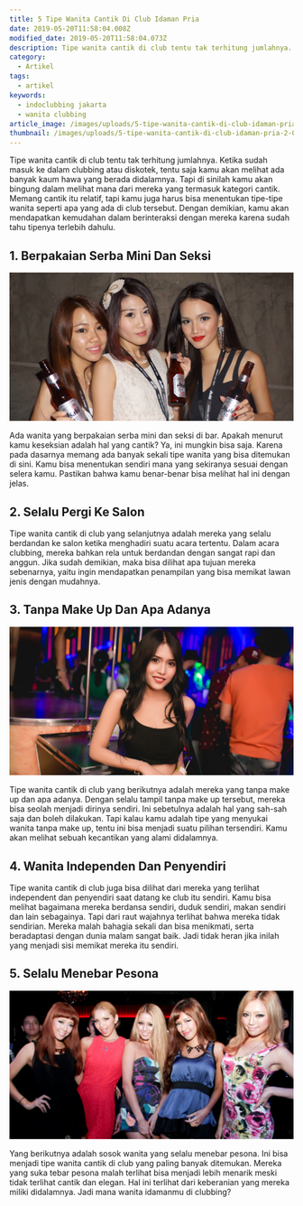 ```yaml
---
title: 5 Tipe Wanita Cantik Di Club Idaman Pria
date: 2019-05-20T11:58:04.008Z
modified_date: 2019-05-20T11:58:04.073Z
description: Tipe wanita cantik di club tentu tak terhitung jumlahnya. Ketika sudah masuk ke dalam clubbing atau diskotek.
category:
  - Artikel
tags:
  - artikel
keywords:
  - indoclubbing jakarta
  - wanita clubbing
article_image: /images/uploads/5-tipe-wanita-cantik-di-club-idaman-pria-2.jpg
thumbnail: /images/uploads/5-tipe-wanita-cantik-di-club-idaman-pria-2-029.jpg
---
```

Tipe wanita cantik di club tentu tak terhitung jumlahnya. Ketika sudah masuk ke dalam clubbing atau diskotek, tentu saja kamu akan melihat ada banyak kaum hawa yang berada didalamnya. Tapi di sinilah kamu akan bingung dalam melihat mana dari mereka yang termasuk kategori cantik. Memang cantik itu relatif, tapi kamu juga harus bisa menentukan tipe-tipe wanita seperti apa yang ada di club tersebut. Dengan demikian, kamu akan mendapatkan kemudahan dalam berinteraksi dengan mereka karena sudah tahu tipenya terlebih dahulu.



## 1. Berpakaian Serba Mini Dan Seksi

![5 Tipe Wanita Cantik Di Club Idaman Pria](/images/uploads/5-tipe-wanita-cantik-di-club-idaman-pria-3.jpg)

Ada wanita yang berpakaian serba mini dan seksi di bar. Apakah menurut kamu keseksian adalah hal yang cantik? Ya, ini mungkin bisa saja. Karena pada dasarnya memang ada banyak sekali tipe wanita yang bisa ditemukan di sini. Kamu bisa menentukan sendiri mana yang sekiranya sesuai dengan selera kamu. Pastikan bahwa kamu benar-benar bisa melihat hal ini dengan jelas.



## 2. Selalu Pergi Ke Salon

Tipe wanita cantik di club yang selanjutnya adalah mereka yang selalu berdandan ke salon ketika menghadiri suatu acara tertentu. Dalam acara clubbing, mereka bahkan rela untuk berdandan dengan sangat rapi dan anggun. Jika sudah demikian, maka bisa dilihat apa tujuan mereka sebenarnya, yaitu ingin mendapatkan penampilan yang bisa memikat lawan jenis dengan mudahnya.



## 3. Tanpa Make Up Dan Apa Adanya

![5 Tipe Wanita Cantik Di Club Idaman Pria](/images/uploads/5-tipe-wanita-cantik-di-club-idaman-pria-2.jpg)

Tipe wanita cantik di club yang berikutnya adalah mereka yang tanpa make up dan apa adanya. Dengan selalu tampil tanpa make up tersebut, mereka bisa seolah menjadi dirinya sendiri. Ini sebetulnya adalah hal yang sah-sah saja dan boleh dilakukan. Tapi kalau kamu adalah tipe yang menyukai wanita tanpa make up, tentu ini bisa menjadi suatu pilihan tersendiri. Kamu akan melihat sebuah kecantikan yang alami didalamnya.



## 4. Wanita Independen Dan Penyendiri

Tipe wanita cantik di club juga bisa dilihat dari mereka yang terlihat independent dan penyendiri saat datang ke club itu sendiri. Kamu bisa melihat bagaimana mereka berdansa sendiri, duduk sendiri, makan sendiri dan lain sebagainya. Tapi dari raut wajahnya terlihat bahwa mereka tidak sendirian. Mereka malah bahagia sekali dan bisa menikmati, serta beradaptasi dengan dunia malam sangat baik. Jadi tidak heran jika inilah yang menjadi sisi memikat mereka itu sendiri.



## 5. Selalu Menebar Pesona

![5 Tipe Wanita Cantik Di Club Idaman Pria](/images/uploads/5-tipe-wanita-cantik-di-club-idaman-pria-1.jpg)

Yang  berikutnya adalah sosok wanita yang selalu menebar pesona. Ini bisa menjadi tipe wanita cantik di club yang paling banyak ditemukan. Mereka yang suka tebar pesona malah terlihat bisa menjadi lebih menarik meski tidak terlihat cantik dan elegan. Hal ini terlihat dari keberanian yang mereka miliki didalamnya. Jadi mana wanita idamanmu di clubbing?
